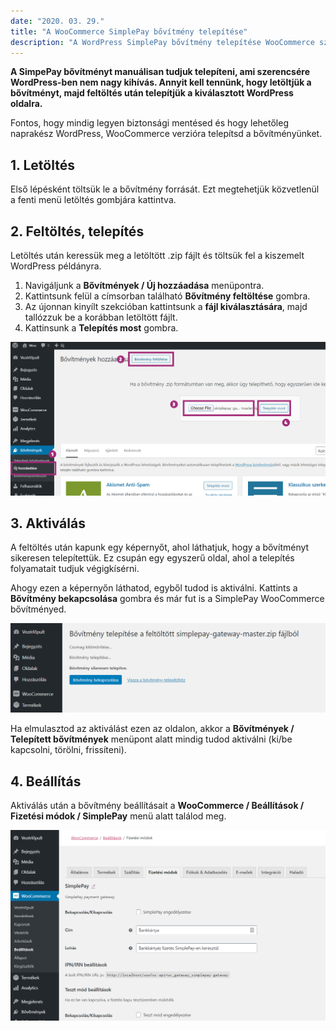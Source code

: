 ```yaml
---
date: "2020. 03. 29."
title: "A WooCommerce SimplePay bővítmény telepítése"
description: "A WordPress SimplePay bővítmény telepítése WooCommerce számára egyszerűen és könnyen véghezvihető."
---
```


__A SimpePay bővítményt manuálisan tudjuk telepíteni, ami szerencsére WordPress-ben nem nagy kihívás. Annyit kell tennünk, hogy letöltjük a bővítményt, majd feltöltés után telepítjük a kiválasztott WordPress oldalra.__

Fontos, hogy mindig legyen biztonsági mentésed és hogy lehetőleg naprakész WordPress, WooCommerce verzióra telepítsd a bővítményünket.

## 1. Letöltés

Első lépésként töltsük le a bővítmény forrását. Ezt megtehetjük közvetlenül a fenti menü letöltés gombjára kattintva.

## 2. Feltöltés, telepítés

Letöltés után keressük meg a letöltött .zip fájlt és töltsük fel a kiszemelt WordPress példányra.

1. Navigáljunk a __Bővítmények / Új hozzáadása__ menüpontra.
2. Kattintsunk felül a címsorban található __Bővítmény feltöltése__ gombra.
3. Az újonnan kinyílt szekcióban kattintsunk a __fájl kiválasztására__, majd tallózzuk be a korábban letöltött fájlt.
4. Kattinsunk a __Telepítés most__ gombra.

![Bővítmény feltöltése](./2-lepes.png)

## 3. Aktiválás

A feltöltés után kapunk egy képernyőt, ahol láthatjuk, hogy a bővítményt sikeresen telepítettük. Ez csupán egy egyszerű oldal, ahol a telepítés folyamatait tudjuk végigkísérni.

Ahogy ezen a képernyőn láthatod, egyből tudod is aktiválni. Kattints a __Bővítmény bekapcsolása__ gombra és már fut is a SimplePay WooCommerce bővítményed.


![Bővítmény aktiválás](./3-lepes.png)

Ha elmulasztod az aktiválást ezen az oldalon, akkor a __Bővítmények / Telepített bővítmények__ menüpont alatt mindig tudod aktiválni (ki/be kapcsolni, törölni, frissíteni).

## 4. Beállítás

Aktiválás után a bővítmény beállításait a __WooCommerce / Beállítások / Fizetési módok / SimplePay__ menü alatt találod meg.

![Bővítmény beállítása](./4-lepes.png)